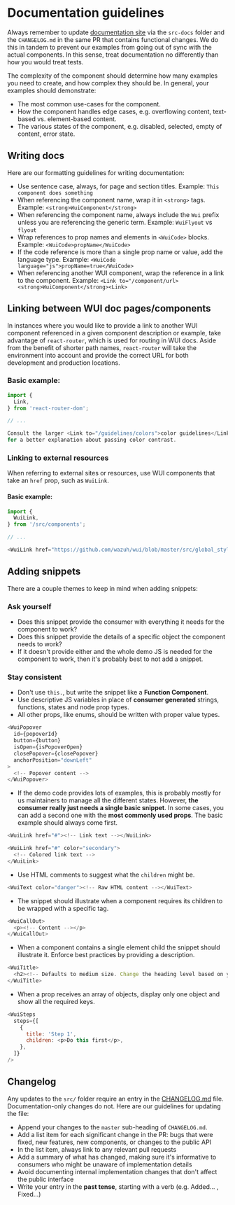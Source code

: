 # Documentation guidelines

Always remember to update [documentation site][docs] via the `src-docs` folder and the `CHANGELOG.md` in the same PR that contains functional changes. We do this in tandem to prevent our examples from going out of sync with the actual components. In this sense, treat documentation no differently than how you would treat tests.

The complexity of the component should determine how many examples you need to create, and how complex they should be. In general, your examples should demonstrate:

* The most common use-cases for the component.
* How the component handles edge cases, e.g. overflowing content, text-based vs. element-based content.
* The various states of the component, e.g. disabled, selected, empty of content, error state.

## Writing docs

Here are our formatting guidelines for writing documentation:

- Use sentence case, always, for page and section titles. Example: `This component does something`
- When referencing the component name, wrap it in `<strong>` tags. Example: `<strong>WuiComponent</strong>`
- When referencing the component name, always include the `Wui` prefix unless you are referencing the generic term. Example: `WuiFlyout` vs `flyout`
- Wrap references to prop names and elements in `<WuiCode>` blocks. Example: `<WuiCode>propName</WuiCode>`
- If the code reference is more than a single prop name or value, add the language type. Example: `<WuiCode language="js">propName=true</WuiCode>`
- When referencing another WUI component, wrap the reference in a link to the component. Example: `<Link to="/component/url><strong>WuiComponent</strong><Link>`

## Linking between WUI doc pages/components

In instances where you would like to provide a link to another WUI component
referenced in a given component description or example, take advantage of `react-router`,
which is used for routing in WUI docs. Aside from the benefit of shorter path names, `react-router` will take the environment into account and provide the correct URL for both development and production locations.

### Basic example:

```js
import {
  Link,
} from 'react-router-dom';

// ...

Consult the larger <Link to="/guidelines/colors">color guidelines</Link> page
for a better explanation about passing color contrast.
```

### Linking to external resources

When referring to external sites or resources, use WUI components that take an `href` prop, such as `WuiLink`.

#### Basic example:

```js
import {
  WuiLink,
} from '/src/components';

// ...

<WuiLink href="https://github.com/wazuh/wui/blob/master/src/global_styling/mixins/_shadow.scss">View the Sass code for shadow mixins</WuiLink>.
```

## Adding snippets

There are a couple themes to keep in mind when adding snippets:

### Ask yourself
- Does this snippet provide the consumer with everything it needs for the component to work?
- Does this snippet provide the details of a specific object the component needs to work?
- If it doesn't provide either and the whole demo JS is needed for the component to work, then it's probably best to not add a snippet.

### Stay consistent
- Don't use `this.`, but write the snippet like a **Function Component**.
- Use descriptive JS variables in place of **consumer generated** strings, functions, states and node prop types.
- All other props, like enums, should be written with proper value types.

``` js
<WuiPopover
  id={popoverId}
  button={button}
  isOpen={isPopoverOpen}
  closePopover={closePopover}
  anchorPosition="downLeft"
>
  <!-- Popover content -->
</WuiPopover>
```

- If the demo code provides lots of examples, this is probably mostly for us maintainers to manage all the different states. However, **the consumer really just needs a single basic snippet**. In some cases, you can add a second one with the **most commonly used props**. The basic example should always come first.

```js
<WuiLink href="#"><!-- Link text --></WuiLink>
```

```js
<WuiLink href="#" color="secondary">
  <!-- Colored link text -->
</WuiLink>
```


- Use HTML comments to suggest what the `children` might be.

``` js
<WuiText color="danger"><!-- Raw HTML content --></WuiText>
```

- The snippet should illustrate when a component requires its children to be wrapped with a specific tag.

``` js
<WuiCallOut>
  <p><!-- Content --></p>
</WuiCallOut>
```

- When a component contains a single element child the snippet should illustrate it. Enforce best practices by providing a description.

``` js
<WuiTitle>
  <h2><!-- Defaults to medium size. Change the heading level based on your context. --></h2>
</WuiTitle>
```

- When a prop receives an array of objects, display only one object and show all the required keys.

``` js
<WuiSteps
  steps={[
    {
      title: 'Step 1',
      children: <p>Do this first</p>,
    },
  ]}
/>
```

## Changelog

Any updates to the `src/` folder require an entry in the [CHANGELOG.md](../CHANGELOG.md) file. Documentation-only changes do not. Here are our guidelines for updating the file:

* Append your changes to the `master` sub-heading of `CHANGELOG.md`.
* Add a list item for each significant change in the PR: bugs that were fixed, new features, new components, or changes to the public API
* In the list item, always link to any relevant pull requests
* Add a summary of what has changed, making sure it's informative to consumers who might be unaware of implementation details
* Avoid documenting internal implementation changes that don't affect the public interface
* Write your entry in the **past tense**, starting with a verb (e.g. Added... , Fixed...)

[docs]: https://wazuh.github.io/wui/
